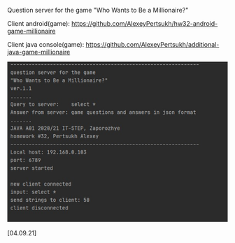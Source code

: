 Question server for the game 
"Who Wants to Be a Millionaire?"

Client android(game): 
https://github.com/AlexeyPertsukh/hw32-android-game-millionaire

Client java console(game):
https://github.com/AlexeyPertsukh/additional-java-game-millionaire

![alt text](Screenshot_1.jpg)

[04.09.21]
